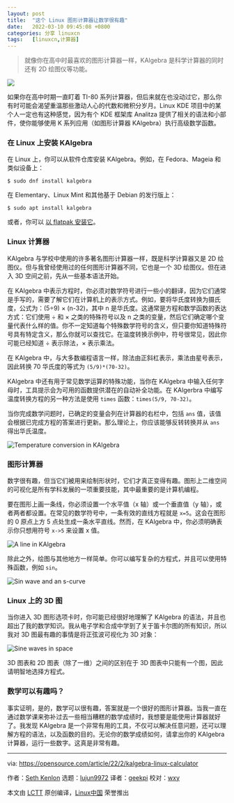 ```yaml
---
layout: post
title:	"这个 Linux 图形计算器让数学很有趣"
date:	2022-03-10 09:45:08 +0800 
categories:	分享 linuxcn 
tags:	[linuxcn,计算器]
---
```




> 
> 就像你在高中时最喜欢的图形计算器一样，KAlgebra 是科学计算器的同时还有 2D 绘图仪等功能。
> 
> 
> 


![](/Asserts/Images//attachment/album/202203/10/094459uyvi79oza97iwwkp.jpg)


如果你在高中时期一直盯着 TI-80 系列计算器，但后来就在也没动过它，那么你有时可能会渴望重温那些激动人心的代数和微积分岁月。Linux KDE 项目中的某个人一定也有这种感觉，因为有个 KDE 框架库 Analitza 提供了相关的语法和小部件，使你能够使用 K 系列应用（如图形计算器 KAlgebra）执行高级数学函数。


### 在 Linux 上安装 KAlgebra


在 Linux 上，你可以从软件仓库安装 KAlgebra。例如，在 Fedora、Mageia 和类似设备上：



```
$ sudo dnf install kalgebra

```

在 Elementary、Linux Mint 和其他基于 Debian 的发行版上：



```
$ sudo apt install kalgebra

```

或者，你可以 [以 flatpak 安装它](https://opensource.com/article/21/11/install-flatpak-linux)。


### Linux 计算器


KAlgebra 与学校中使用的许多著名图形计算器一样，既是科学计算器又是 2D 绘图仪。但与我曾经使用过的任何图形计算器不同，它也是一个 3D 绘图仪。但在进入 3D 空间之前，先从一些基本语法开始。


在 KAlgebra 中表示方程时，你必须对数学符号进行一些小的翻译，因为它们通常是手写的，需要了解它们在计算机上的表示方式。例如，要将华氏度转换为摄氏度，公式为：(5÷9) × (n-32)，其中 n 是华氏度。这通常是方程和数学函数的表达方式：它们使用 ÷ 和 × 之类的特殊符号以及 n 之类的变量，然后它们确定哪个变量代表什么样的值。你不一定知道每个特殊数学符号的含义，但只要你知道特殊符号具有特定含义，那么你就可以查找它。在温度转换示例中，符号很常见，因此你可能已经知道 ÷ 表示除法，× 表示乘法。


在 KAlgebra 中，与大多数编程语言一样，除法由正斜杠表示，乘法由星号表示，因此转换 70 华氏度的等式为 `(5/9)*(70-32)`。


KAlgebra 中还有用于常见数学运算的特殊功能，当你在 KAlgebra 中输入任何字母时，工具提示会为可用的函数提供潜在的自动补全功能。在 KAlgerbra 中编写温度转换方程的另一种方法是使用 `times` 函数：`times(5/9, 70-32)`。


当你完成数学问题时，已确定的变量会列在计算器的右栏中，包括 `ans` 值，该值会根据已完成方程的答案进行更新。那么理论上，你应该能够反转转换并从 `ans` 得出华氏温度。


![Temperature conversion in KAlgebra](/Asserts/Images//attachment/album/202203/10/094509ohjjilz4ni0ajjgl.jpg "Temperature conversion in KAlgebra")


### 图形计算器


数字很有趣，但当它们被用来绘制形状时，它们才真正变得有趣。图形上二维空间的可视化是所有学科发展的一项重要技能，其中最重要的是计算机编程。


要在图形上画一条线，你必须设置一个水平值（x 轴）或一个垂直值（y 轴），或者两者都设置。在常见的数学符号中，一条有效的直线方程就是 `x=5`。这会在图形的 0 原点上方 5 点处生成一条水平直线。然而，在 KAlgebra 中，你必须明确表示你只想用符号 `x->5` 来设置 x 值。


![A line in KAlgebra](/Asserts/Images//attachment/album/202203/10/094509zoc0h0ocu10azoyb.jpg "A line in KAlgebra")


除此之外，绘图与其他地方一样简单。你可以编写复杂的方程式，并且可以使用特殊函数，例如 `sin`。


![Sin wave and an s-curve](/Asserts/Images//attachment/album/202203/10/094510yfa2l2ix6klaql3e.jpg "Sin wave and an s-curve")


### Linux 上的 3D 图


当你进入 3D 图形选项卡时，你可能已经很好地理解了 KAlgebra 的语法，并且也超出了我的数学知识。我从电子学和合成中学到了关于笛卡尔图的所有知识，所以我对 3D 图最有趣的事情是将正弦波可视化为 3D 对象：


![Sine waves in space](/Asserts/Images//attachment/album/202203/10/094510jey8cp9vspy0y000.jpg "Sine waves in space")


3D 图表和 2D 图表（除了一维）之间的区别在于 3D 图表中只能有一个图，因此请明智地选择方程式。


### 数学可以有趣吗？


事实证明，是的，数学可以很有趣，答案就是一个很好的图形计算器。当我一直在通过数学课来弥补过去一些相当糟糕的数学成绩时，我想要是能使用计算器就好了。我发现 KAlgebra 是一个非常有用的工具，不仅可以解决任意问题，还可以理解方程的语法，以及函数的目的。无论你的数学成绩如何，请拿出你的 KAlgebra 计算器，运行一些数字。这真是非常有趣。




---


via: <https://opensource.com/article/22/2/kalgebra-linux-calculator>


作者：[Seth Kenlon](https://opensource.com/users/seth) 选题：[lujun9972](https://github.com/lujun9972) 译者：[geekpi](https://github.com/geekpi) 校对：[wxy](https://github.com/wxy)


本文由 [LCTT](https://github.com/LCTT/TranslateProject) 原创编译，[Linux中国](https://linux.cn/) 荣誉推出
